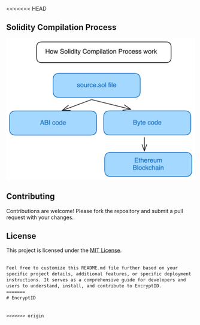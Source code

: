 <<<<<<< HEAD
## Solidity Compilation Process 
![alt text](assets/image.png)

## Contributing

Contributions are welcome! Please fork the repository and submit a pull request with your changes.

## License

This project is licensed under the [MIT License](LICENSE).
```

Feel free to customize this README.md file further based on your specific project details, additional features, or specific deployment instructions. It serves as a comprehensive guide for developers and users to understand, install, and contribute to EncryptID.
=======
# EncryptID


>>>>>>> origin
